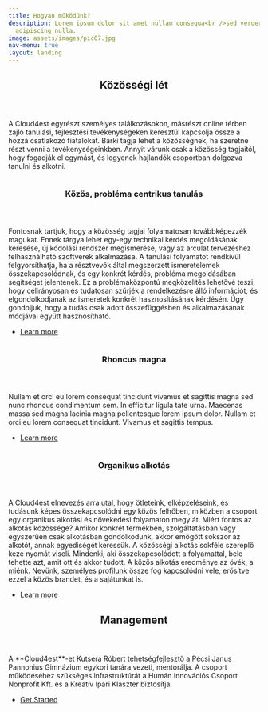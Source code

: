 ```yaml
---
title: Hogyan működünk?
description: Lorem ipsum dolor sit amet nullam consequa<br />sed veroeros. tempus
  adipiscing nulla.
image: assets/images/pic07.jpg
nav-menu: true
layout: landing
---
```


<!-- Main -->
<div id="main">

<!-- One -->
<section id="one">
	<div class="inner">
		<header class="major">
			<h2>Közösségi lét</h2>
		</header>
		<p>A Cloud4est egyrészt személyes találkozásokon, másrészt online térben zajló tanulási, fejlesztési tevékenységeken keresztül kapcsolja össze a hozzá csatlakozó fiatalokat. Bárki tagja lehet a közösségnek, ha szeretne részt venni a tevékenységeinkben. Annyit várunk csak a közösség tagjaitól, hogy fogadják el egymást, és legyenek hajlandók csoportban dolgozva tanulni és alkotni. </p>
	</div>
</section>

<!-- Two -->
<section id="two" class="spotlights">
	<section>
		<a href="generic.html" class="image">
			<img src="assets/images/pic08.jpg" alt="" data-position="center center" />
		</a>
		<div class="content">
			<div class="inner">
				<header class="major">
					<h3>Közös, probléma centrikus tanulás</h3>
				</header>
				<p>Fontosnak tartjuk, hogy a közösség tagjai folyamatosan továbbképezzék magukat. Ennek tárgya lehet egy-egy technikai kérdés megoldásának keresése, új kódolási rendszer  megismerése, vagy az arculat tervezéshez felhasználható szoftverek alkalmazása. A tanulási folyamatot rendkívül felgyorsíthatja, ha a résztvevők által megszerzett ismeretelemek összekapcsolódnak, és egy konkrét kérdés, probléma megoldásában segítséget jelentenek. Ez a problémaközpontú megközelítés lehetővé teszi, hogy célirányosan és tudatosan szűrjék a rendelkezésre álló információt, és elgondolkodjanak az ismeretek konkrét hasznosításának kérdésén. Úgy gondoljuk, hogy a tudás csak adott összefüggésben és alkalmazásának módjával együtt hasznosítható.</p>
				<ul class="actions">
					<li><a href="generic.html" class="button">Learn more</a></li>
				</ul>
			</div>
		</div>
	</section>
	<section>
		<a href="generic.html" class="image">
			<img src="assets/images/pic09.jpg" alt="" data-position="top center" />
		</a>
		<div class="content">
			<div class="inner">
				<header class="major">
					<h3>Rhoncus magna</h3>
				</header>
				<p>Nullam et orci eu lorem consequat tincidunt vivamus et sagittis magna sed nunc rhoncus condimentum sem. In efficitur ligula tate urna. Maecenas massa sed magna lacinia magna pellentesque lorem ipsum dolor. Nullam et orci eu lorem consequat tincidunt. Vivamus et sagittis tempus.</p>
				<ul class="actions">
					<li><a href="generic.html" class="button">Learn more</a></li>
				</ul>
			</div>
		</div>
	</section>
	<section>
		<a href="generic.html" class="image">
			<img src="assets/images/pic10.jpg" alt="" data-position="25% 25%" />
		</a>
		<div class="content">
			<div class="inner">
				<header class="major">
					<h3>Organikus alkotás</h3>
				</header>
				<p>A Cloud4est elnevezés arra utal, hogy ötleteink, elképzeléseink, és tudásunk képes összekapcsolódni egy közös felhőben, miközben a csoport egy organikus alkotási és növekedési folyamaton megy át. Miért fontos az alkotás közössége? Amikor konkrét termékben, szolgáltatásban vagy egyszerűen csak alkotásban gondolkodunk, akkor emögött sokszor az alkotót, annak egyediségét keressük. A közösségi alkotás sokféle szereplő keze nyomát viseli. Mindenki, aki összekapcsolódott a folyamattal, bele tehette azt, amit ott és akkor tudott. A közös alkotás eredménye az övék, a miénk. Nevünk, személyes profilunk össze fog kapcsolódni vele, erősítve ezzel a közös brandet, és a sajátunkat is.    </p>
				<ul class="actions">
					<li><a href="generic.html" class="button">Learn more</a></li>
				</ul>
			</div>
		</div>
	</section>
</section>

<!-- Three -->
<section id="three">
	<div class="inner">
		<header class="major">
			<h2>Management</h2>
		</header>
		<p>A **Cloud4est**-et Kutsera Róbert tehetségfejlesztő a Pécsi Janus Pannonius Gimnázium egykori tanára vezeti, mentorálja. A csoport működéséhez szükséges infrastruktúrát a Humán Innovációs Csoport Nonprofit Kft. és a Kreatív Ipari Klaszter biztosítja. </p>
		<ul class="actions">
			<li><a href="generic.html" class="button next">Get Started</a></li>
		</ul>
	</div>
</section>

</div>
